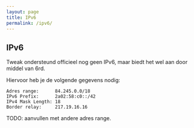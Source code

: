 ```yaml
---
layout: page
title: IPv6
permalink: /ipv6/
---
```


## IPv6

Tweak ondersteund officieel nog geen IPv6, maar biedt het wel aan door middel van 6rd.

Hiervoor heb je de volgende gegevens nodig:

```
Adres range:      84.245.0.0/18
IPv6 Prefix:      2a02:58:c0::/42
IPv4 Mask Length: 18
Border relay:     217.19.16.16
```

TODO: aanvullen met andere adres range.
